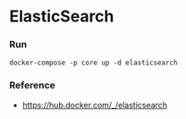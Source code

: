 # ElasticSearch

### Run
````
docker-compose -p core up -d elasticsearch
````

### Reference
- https://hub.docker.com/_/elasticsearch
